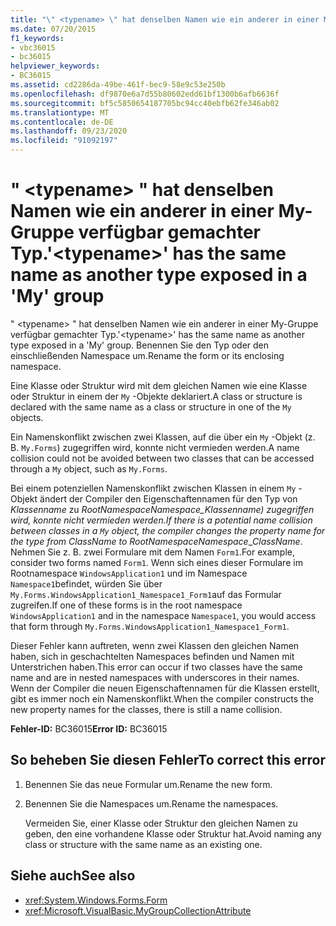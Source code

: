 ```yaml
---
title: "\" <typename> \" hat denselben Namen wie ein anderer in einer My-Gruppe verfügbar gemachter Typ."
ms.date: 07/20/2015
f1_keywords:
- vbc36015
- bc36015
helpviewer_keywords:
- BC36015
ms.assetid: cd2286da-49be-461f-bec9-58e9c53e250b
ms.openlocfilehash: df9870e6a7d55b80602edd61bf1300b6afb6636f
ms.sourcegitcommit: bf5c5850654187705bc94cc40ebfb62fe346ab02
ms.translationtype: MT
ms.contentlocale: de-DE
ms.lasthandoff: 09/23/2020
ms.locfileid: "91092197"
---
```

# <a name="typename-has-the-same-name-as-another-type-exposed-in-a-my-group"></a><span data-ttu-id="30e58-102">" \<typename> " hat denselben Namen wie ein anderer in einer My-Gruppe verfügbar gemachter Typ.</span><span class="sxs-lookup"><span data-stu-id="30e58-102">'\<typename>' has the same name as another type exposed in a 'My' group</span></span>

<span data-ttu-id="30e58-103">" \<typename> " hat denselben Namen wie ein anderer in einer My-Gruppe verfügbar gemachter Typ.</span><span class="sxs-lookup"><span data-stu-id="30e58-103">'\<typename>' has the same name as another type exposed in a 'My' group.</span></span> <span data-ttu-id="30e58-104">Benennen Sie den Typ oder den einschließenden Namespace um.</span><span class="sxs-lookup"><span data-stu-id="30e58-104">Rename the form or its enclosing namespace.</span></span>  
  
 <span data-ttu-id="30e58-105">Eine Klasse oder Struktur wird mit dem gleichen Namen wie eine Klasse oder Struktur in einem der `My` -Objekte deklariert.</span><span class="sxs-lookup"><span data-stu-id="30e58-105">A class or structure is declared with the same name as a class or structure in one of the `My` objects.</span></span>  
  
 <span data-ttu-id="30e58-106">Ein Namenskonflikt  zwischen zwei Klassen, auf die über ein `My` -Objekt (z. B. `My.Forms`) zugegriffen wird, konnte nicht vermieden werden.</span><span class="sxs-lookup"><span data-stu-id="30e58-106">A name collision could not be avoided between two classes that can be accessed through a `My` object, such as `My.Forms`.</span></span>  
  
 <span data-ttu-id="30e58-107">Bei einem potenziellen Namenskonflikt zwischen Klassen in einem `My` -Objekt ändert der Compiler den Eigenschaftennamen für den Typ von *Klassenname* zu *RootNamespace*_*Namespace*\_*Klassenname*) zugegriffen wird, konnte nicht vermieden werden.</span><span class="sxs-lookup"><span data-stu-id="30e58-107">If there is a potential name collision between classes in a `My` object, the compiler changes the property name for the type from *ClassName* to *RootNamespace*_*Namespace*\_*ClassName*.</span></span> <span data-ttu-id="30e58-108">Nehmen Sie z. B. zwei Formulare mit dem Namen `Form1`.</span><span class="sxs-lookup"><span data-stu-id="30e58-108">For example, consider two forms named `Form1`.</span></span> <span data-ttu-id="30e58-109">Wenn sich eines dieser Formulare im Rootnamespace `WindowsApplication1` und im Namespace `Namespace1`befindet, würden Sie über `My.Forms.WindowsApplication1_Namespace1_Form1`auf das Formular zugreifen.</span><span class="sxs-lookup"><span data-stu-id="30e58-109">If one of these forms is in the root namespace `WindowsApplication1` and in the namespace `Namespace1`, you would access that form through `My.Forms.WindowsApplication1_Namespace1_Form1`.</span></span>  
  
 <span data-ttu-id="30e58-110">Dieser Fehler kann auftreten, wenn zwei Klassen den gleichen Namen haben, sich in geschachtelten Namespaces befinden und Namen mit Unterstrichen haben.</span><span class="sxs-lookup"><span data-stu-id="30e58-110">This error can occur if two classes have the same name and are in nested namespaces with underscores in their names.</span></span> <span data-ttu-id="30e58-111">Wenn der Compiler die neuen Eigenschaftennamen für die Klassen erstellt, gibt es  immer noch ein Namenskonflikt.</span><span class="sxs-lookup"><span data-stu-id="30e58-111">When the compiler constructs the new property names for the classes, there is still a name collision.</span></span>  
  
 <span data-ttu-id="30e58-112">**Fehler-ID:** BC36015</span><span class="sxs-lookup"><span data-stu-id="30e58-112">**Error ID:** BC36015</span></span>  
  
## <a name="to-correct-this-error"></a><span data-ttu-id="30e58-113">So beheben Sie diesen Fehler</span><span class="sxs-lookup"><span data-stu-id="30e58-113">To correct this error</span></span>  
  
1. <span data-ttu-id="30e58-114">Benennen Sie das neue Formular um.</span><span class="sxs-lookup"><span data-stu-id="30e58-114">Rename the new form.</span></span>  
  
2. <span data-ttu-id="30e58-115">Benennen Sie die Namespaces um.</span><span class="sxs-lookup"><span data-stu-id="30e58-115">Rename the namespaces.</span></span>  
  
     <span data-ttu-id="30e58-116">Vermeiden Sie, einer Klasse oder Struktur den gleichen Namen zu geben, den eine vorhandene Klasse oder Struktur hat.</span><span class="sxs-lookup"><span data-stu-id="30e58-116">Avoid naming any class or structure with the same name as an existing one.</span></span>  
  
## <a name="see-also"></a><span data-ttu-id="30e58-117">Siehe auch</span><span class="sxs-lookup"><span data-stu-id="30e58-117">See also</span></span>

- <xref:System.Windows.Forms.Form>
- <xref:Microsoft.VisualBasic.MyGroupCollectionAttribute>
